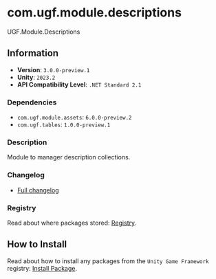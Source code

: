 # com.ugf.module.descriptions

UGF.Module.Descriptions

## Information

- **Version**: `3.0.0-preview.1`
- **Unity**: `2023.2`
- **API Compatibility Level**: `.NET Standard 2.1`

### Dependencies

- `com.ugf.module.assets`: `6.0.0-preview.2`
- `com.ugf.tables`: `1.0.0-preview.1`


### Description

Module to manager description collections.

### Changelog

- [Full changelog](changelog.md)

### Registry

Read about where packages stored: [Registry](https://github.com/unity-game-framework/organization/blob/main/docs/registry.md).

## How to Install

Read about how to install any packages from the `Unity Game Framework` registry: [Install Package](https://github.com/unity-game-framework/organization/blob/main/docs/install-packages.md).

